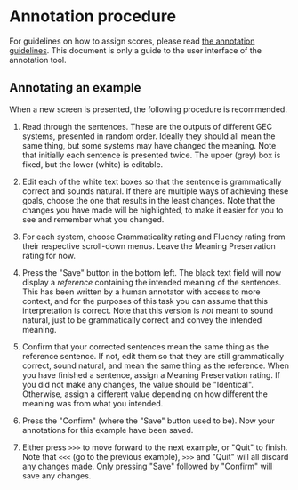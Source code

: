 # Annotation procedure

For guidelines on how to assign scores, please read
[the annotation guidelines](GUIDELINES.md). This document is only a guide to
the user interface of the annotation tool.

## Annotating an example

When a new screen is presented, the following procedure is recommended.

1. Read through the sentences. These are the outputs of different GEC systems,
   presented in random order. Ideally they should all mean the same thing, but
   some systems may have changed the meaning. Note that initially each
   sentence is presented twice. The upper (grey) box is fixed, but the
   lower (white) is editable.

2. Edit each of the white text boxes so that the sentence is grammatically
   correct and sounds natural. If there are multiple ways of achieving these
   goals, choose the one that results in the least changes. Note that the
   changes you have made will be highlighted, to make it easier for you to see
   and remember what you changed.

3. For each system, choose Grammaticality rating and Fluency rating from their
   respective scroll-down menus. Leave the Meaning Preservation rating for
   now.

4. Press the "Save" button in the bottom left. The black text field will now
   display a *reference* containing the intended meaning of the sentences.
   This has been written by a human annotator with access to more context, and
   for the purposes of this task you can assume that this interpretation is
   correct. Note that this version is *not* meant to sound natural, just to be
   grammatically correct and convey the intended meaning.

5. Confirm that your corrected sentences mean the same thing as the reference
   sentence. If not, edit them so that they are still grammatically correct,
   sound natural, and mean the same thing as the reference. When you have
   finished a sentence, assign a Meaning Preservation rating. If you did not
   make any changes, the value should be "Identical". Otherwise, assign a
   different value depending on how different the meaning was from what you
   intended.

6. Press the "Confirm" (where the "Save" button used to be). Now your
   annotations for this example have been saved.

7. Either press `>>>` to move forward to the next example, or "Quit" to
   finish. Note that `<<<` (go to the previous example), `>>>` and "Quit" will
   all discard any changes made. Only pressing "Save" followed by "Confirm"
   will save any changes.

